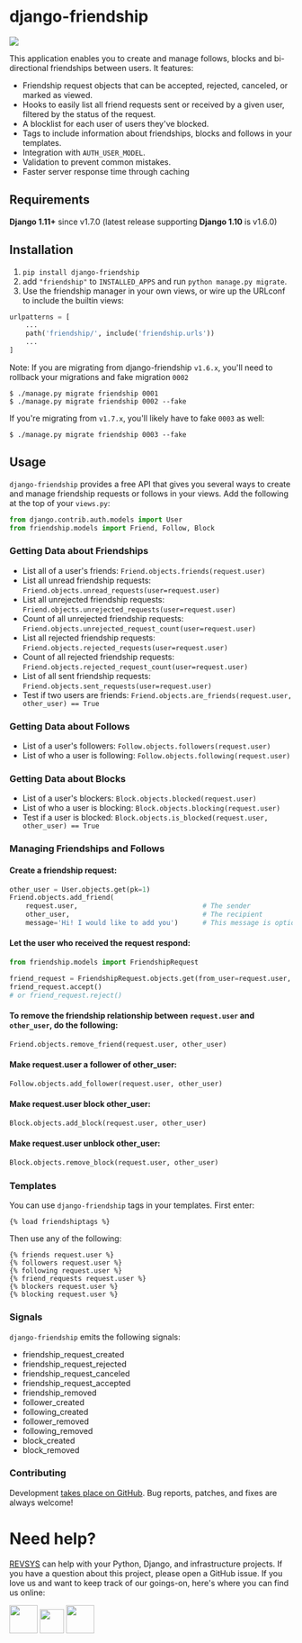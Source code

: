 # django-friendship

<a href="http://travis-ci.org/revsys/django-friendship"><img src="https://secure.travis-ci.org/revsys/django-friendship.svg" /></a>

This application enables you to create and manage follows, blocks and bi-directional friendships between users. It features:

- Friendship request objects that can be accepted, rejected, canceled, or marked as viewed.
- Hooks to easily list all friend requests sent or received by a given user, filtered by the status of the request.
- A blocklist for each user of users they've blocked.
- Tags to include information about friendships, blocks and follows in your templates.
- Integration with `AUTH_USER_MODEL`.
- Validation to prevent common mistakes.
- Faster server response time through caching

## Requirements

**Django 1.11+** since v1.7.0 (latest release supporting **Django 1.10** is v1.6.0)

## Installation

1. `pip install django-friendship`
2. add `"friendship"` to `INSTALLED_APPS` and run `python manage.py migrate`.
3. Use the friendship manager in your own views, or wire up the URLconf to include the builtin views:

```python
urlpatterns = [
    ...
    path('friendship/', include('friendship.urls'))
    ...
]
```

Note: If you are migrating from django-friendship `v1.6.x`, you'll need to rollback your migrations and fake
migration `0002`

```shell
$ ./manage.py migrate friendship 0001
$ ./manage.py migrate friendship 0002 --fake
```

If you're migrating from `v1.7.x`, you'll likely have to fake `0003` as well:

```shell
$ ./manage.py migrate friendship 0003 --fake
```

## Usage

`django-friendship` provides a free API that gives you several ways to create and manage friendship requests or follows in your views. Add the following at the top of your `views.py`:

```python
from django.contrib.auth.models import User
from friendship.models import Friend, Follow, Block
```

### Getting Data about Friendships

- List all of a user's friends: `Friend.objects.friends(request.user)`
- List all unread friendship requests: `Friend.objects.unread_requests(user=request.user)`
- List all unrejected friendship requests: `Friend.objects.unrejected_requests(user=request.user)`
- Count of all unrejected friendship requests: `Friend.objects.unrejected_request_count(user=request.user)`
- List all rejected friendship requests: `Friend.objects.rejected_requests(user=request.user)`
- Count of all rejected friendship requests: `Friend.objects.rejected_request_count(user=request.user)`
- List of all sent friendship requests: `Friend.objects.sent_requests(user=request.user)`
- Test if two users are friends: `Friend.objects.are_friends(request.user, other_user) == True`

### Getting Data about Follows

- List of a user's followers: `Follow.objects.followers(request.user)`
- List of who a user is following: `Follow.objects.following(request.user)`

### Getting Data about Blocks

- List of a user's blockers: `Block.objects.blocked(request.user)`
- List of who a user is blocking: `Block.objects.blocking(request.user)`
- Test if a user is blocked: `Block.objects.is_blocked(request.user, other_user) == True`

### Managing Friendships and Follows

#### Create a friendship request:

```python
other_user = User.objects.get(pk=1)
Friend.objects.add_friend(
    request.user,                               # The sender
    other_user,                                 # The recipient
    message='Hi! I would like to add you')      # This message is optional
```

#### Let the user who received the request respond:

```python
from friendship.models import FriendshipRequest

friend_request = FriendshipRequest.objects.get(from_user=request.user, to_user=other_user)
friend_request.accept()
# or friend_request.reject()
```

#### To remove the friendship relationship between `request.user` and `other_user`, do the following:

```python
Friend.objects.remove_friend(request.user, other_user)
```

#### Make request.user a follower of other_user:

```python
Follow.objects.add_follower(request.user, other_user)
```


#### Make request.user block other_user:

```python
Block.objects.add_block(request.user, other_user)
```

#### Make request.user unblock other_user:

```python
Block.objects.remove_block(request.user, other_user)
```

### Templates

You can use `django-friendship` tags in your templates. First enter:

```django
{% load friendshiptags %}
```

Then use any of the following:

```django
{% friends request.user %}
{% followers request.user %}
{% following request.user %}
{% friend_requests request.user %}
{% blockers request.user %}
{% blocking request.user %}
```

### Signals

`django-friendship` emits the following signals:

- friendship_request_created
- friendship_request_rejected
- friendship_request_canceled
- friendship_request_accepted
- friendship_removed
- follower_created
- following_created
- follower_removed
- following_removed
- block_created
- block_removed


### Contributing

Development [takes place on GitHub](https://github.com/revsys/django-friendship). Bug reports, patches, and fixes are always welcome!

# Need help?

[REVSYS](http://www.revsys.com?utm_medium=github&utm_source=django-test-plus) can help with your Python, Django, and infrastructure projects. If you have a question about this project, please open a GitHub issue. If you love us and want to keep track of our goings-on, here's where you can find us online:

<a href="https://revsys.com?utm_medium=github&utm_source=django-friendship"><img src="https://pbs.twimg.com/profile_images/915928618840285185/sUdRGIn1_400x400.jpg" height="50" /></a>
<a href="https://twitter.com/revsys"><img src="https://cdn1.iconfinder.com/data/icons/new_twitter_icon/256/bird_twitter_new_simple.png" height="43" /></a>
<a href="https://www.facebook.com/revsysllc/"><img src="https://cdn3.iconfinder.com/data/icons/picons-social/57/06-facebook-512.png" height="50" /></a>
